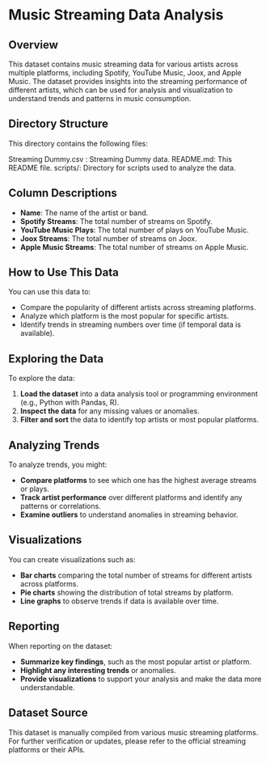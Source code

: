 # Music Streaming Data Analysis

## Overview

This dataset contains music streaming data for various artists across multiple platforms, including Spotify, YouTube Music, Joox, and Apple Music. The dataset provides insights into the streaming performance of different artists, which can be used for analysis and visualization to understand trends and patterns in music consumption.

## Directory Structure

This directory contains the following files:

Streaming Dummy.csv : Streaming Dummy data.
README.md: This README file.
scripts/: Directory for scripts used to analyze the data.

## Column Descriptions

- **Name**: The name of the artist or band.
- **Spotify Streams**: The total number of streams on Spotify.
- **YouTube Music Plays**: The total number of plays on YouTube Music.
- **Joox Streams**: The total number of streams on Joox.
- **Apple Music Streams**: The total number of streams on Apple Music.

## How to Use This Data

You can use this data to:

- Compare the popularity of different artists across streaming platforms.
- Analyze which platform is the most popular for specific artists.
- Identify trends in streaming numbers over time (if temporal data is available).

## Exploring the Data

To explore the data:

1. **Load the dataset** into a data analysis tool or programming environment (e.g., Python with Pandas, R).
2. **Inspect the data** for any missing values or anomalies.
3. **Filter and sort** the data to identify top artists or most popular platforms.

## Analyzing Trends

To analyze trends, you might:

- **Compare platforms** to see which one has the highest average streams or plays.
- **Track artist performance** over different platforms and identify any patterns or correlations.
- **Examine outliers** to understand anomalies in streaming behavior.

## Visualizations

You can create visualizations such as:

- **Bar charts** comparing the total number of streams for different artists across platforms.
- **Pie charts** showing the distribution of total streams by platform.
- **Line graphs** to observe trends if data is available over time.

## Reporting

When reporting on the dataset:

- **Summarize key findings**, such as the most popular artist or platform.
- **Highlight any interesting trends** or anomalies.
- **Provide visualizations** to support your analysis and make the data more understandable.

## Dataset Source

This dataset is manually compiled from various music streaming platforms. For further verification or updates, please refer to the official streaming platforms or their APIs.
